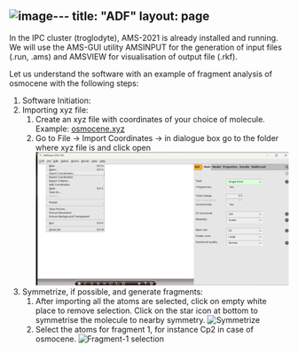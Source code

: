 <img width="1920" height="1080" alt="image" src="https://github.com/user-attachments/assets/7ea9b67e-cdfe-4198-b296-bbe94fadc33f" />---
title: "ADF"
layout: page
---
In the IPC cluster (troglodyte), AMS-2021 is already installed and running. We will use the AMS-GUI utility AMSINPUT for the generation of input files (.run, .ams) and AMSVIEW for visualisation of output file (.rkf).

Let us understand the software with an example of fragment analysis of osmocene with the following steps:
1. Software Initiation:
2. Importing xyz file:
    1. Create an xyz file with coordinates of your choice of molecule. Example: [osmocene.xyz](ADF-files/osmocene.xyz)
    2. Go to File &rarr; Import Coordinates &rarr; in dialogue box go to the folder where xyz file is and click open
       ![Importing coordinates from xyz](ADF-files/adf1.png)
3. Symmetrize, if possible, and generate fragments:
    1. After importing all the atoms are selected, click on empty white place to remove selection. Click on the star icon at bottom  to symmetrise the molecule to nearby symmetry.
       ![Symmetrize]()
    3.  Select the atoms for fragment 1, for instance Cp2 in case of osmocene.
       ![Fragment-1 selection]()

